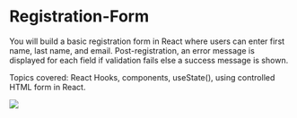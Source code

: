 # Registration-Form

<p>You will build a basic registration form in React where users can enter first name, last name, and email. Post-registration, an error message is displayed for each field if validation fails else a success message is shown.
</p>
<p>
Topics covered:
React Hooks, components, useState(), using controlled HTML form in React.
</p>
<img src="https://user-images.githubusercontent.com/103887168/169689565-f4642df9-3361-481f-b7b8-af2220bb5ca0.gif" />

